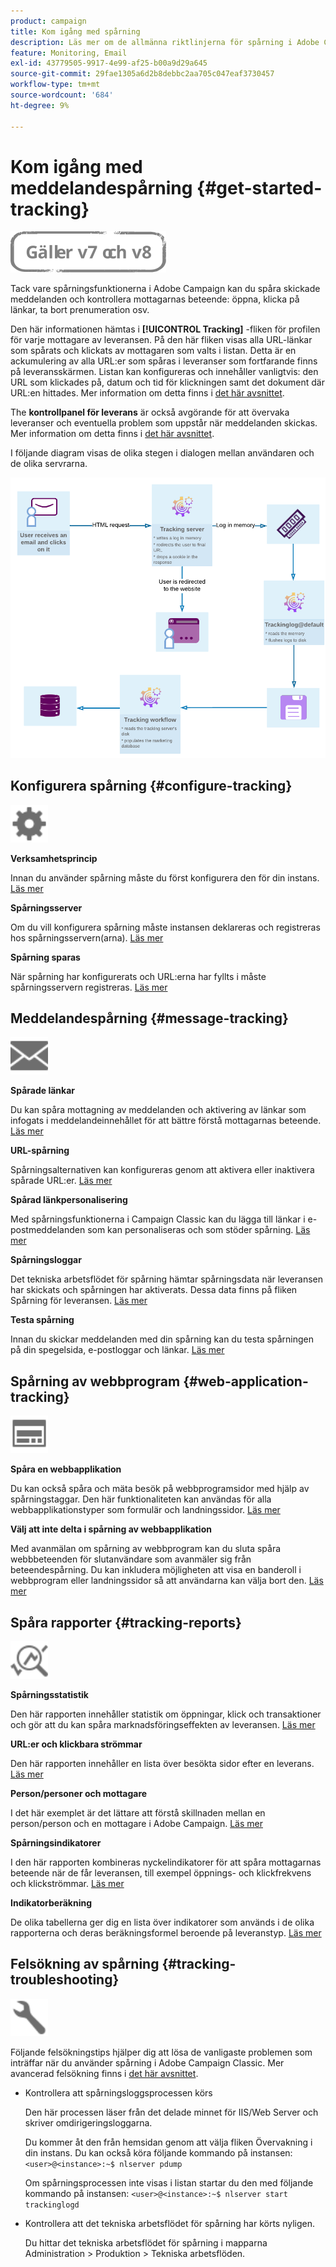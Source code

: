 ```yaml
---
product: campaign
title: Kom igång med spårning
description: Läs mer om de allmänna riktlinjerna för spårning i Adobe Campaign Classic
feature: Monitoring, Email
exl-id: 43779505-9917-4e99-af25-b00a9d29a645
source-git-commit: 29fae1305a6d2b8debbc2aa705c047eaf3730457
workflow-type: tm+mt
source-wordcount: '684'
ht-degree: 9%

---
```


# Kom igång med meddelandespårning {#get-started-tracking}

![](../../assets/common.svg)

Tack vare spårningsfunktionerna i Adobe Campaign kan du spåra skickade meddelanden och kontrollera mottagarnas beteende: öppna, klicka på länkar, ta bort prenumeration osv.

Den här informationen hämtas i **[!UICONTROL Tracking]** -fliken för profilen för varje mottagare av leveransen. På den här fliken visas alla URL-länkar som spårats och klickats av mottagaren som valts i listan. Detta är en ackumulering av alla URL:er som spåras i leveranser som fortfarande finns på leveransskärmen. Listan kan konfigureras och innehåller vanligtvis: den URL som klickades på, datum och tid för klickningen samt det dokument där URL:en hittades. Mer information om detta finns i [det här avsnittet](../../platform/using/editing-a-profile.md#tracking-tab).

The **kontrollpanel för leverans** är också avgörande för att övervaka leveranser och eventuella problem som uppstår när meddelanden skickas. Mer information om detta finns i [det här avsnittet](delivery-dashboard.md).

I följande diagram visas de olika stegen i dialogen mellan användaren och de olika servrarna.

![](assets/tracking-diagram.png)

## Konfigurera spårning {#configure-tracking}

<img src="assets/do-not-localize/icon-configure.svg" width="60px">

**Verksamhetsprincip**

Innan du använder spårning måste du först konfigurera den för din instans. [Läs mer](../../installation/using/deploying-an-instance.md#operating-principle)

**Spårningsserver**

Om du vill konfigurera spårning måste instansen deklareras och registreras hos spårningsservern(arna). [Läs mer](../../installation/using/deploying-an-instance.md#tracking-server)

**Spårning sparas**

När spårning har konfigurerats och URL:erna har fyllts i måste spårningsservern registreras. [Läs mer](../../installation/using/deploying-an-instance.md#saving-tracking)

## Meddelandespårning {#message-tracking}

<img src="assets/do-not-localize/icon-message-tracking.svg" width="60px">

**Spårade länkar**

Du kan spåra mottagning av meddelanden och aktivering av länkar som infogats i meddelandeinnehållet för att bättre förstå mottagarnas beteende. [Läs mer](how-to-configure-tracked-links.md)

**URL-spårning**

Spårningsalternativen kan konfigureras genom att aktivera eller inaktivera spårade URL:er. [Läs mer](personalizing-url-tracking.md)

**Spårad länkpersonalisering**

Med spårningsfunktionerna i Campaign Classic kan du lägga till länkar i e-postmeddelanden som kan personaliseras och som stöder spårning. [Läs mer](tracking-personalized-links.md)

**Spårningsloggar**

Det tekniska arbetsflödet för spårning hämtar spårningsdata när leveransen har skickats och spårningen har aktiverats. Dessa data finns på fliken Spårning för leveransen. [Läs mer](accessing-the-tracking-logs.md)

**Testa spårning**

Innan du skickar meddelanden med din spårning kan du testa spårningen på din spegelsida, e-postloggar och länkar. [Läs mer](testing-tracking.md)

## Spårning av webbprogram {#web-application-tracking}

<img src="assets/do-not-localize/icon-web-app.svg" width="60px">

**Spåra en webbapplikation**

Du kan också spåra och mäta besök på webbprogramsidor med hjälp av spårningstaggar. Den här funktionaliteten kan användas för alla webbapplikationstyper som formulär och landningssidor. [Läs mer](../../web/using/tracking-a-web-application.md)

**Välj att inte delta i spårning av webbapplikation**

Med avanmälan om spårning av webbprogram kan du sluta spåra webbbeteenden för slutanvändare som avanmäler sig från beteendespårning. Du kan inkludera möjligheten att visa en banderoll i webbprogram eller landningssidor så att användarna kan välja bort den. [Läs mer](../../web/using/web-application-tracking-opt-out.md)

## Spåra rapporter {#tracking-reports}

<img src="assets/do-not-localize/icon_monitor.svg" width="60px">

**Spårningsstatistik**

Den här rapporten innehåller statistik om öppningar, klick och transaktioner och gör att du kan spåra marknadsföringseffekten av leveransen. [Läs mer](../../reporting/using/delivery-reports.md#tracking-statistics)

**URL:er och klickbara strömmar**

Den här rapporten innehåller en lista över besökta sidor efter en leverans. [Läs mer](../../reporting/using/delivery-reports.md#urls-and-click-streams)

**Person/personer och mottagare**

I det här exemplet är det lättare att förstå skillnaden mellan en person/person och en mottagare i Adobe Campaign. [Läs mer](../../reporting/using/person-people-recipients.md)

**Spårningsindikatorer**

I den här rapporten kombineras nyckelindikatorer för att spåra mottagarnas beteende när de får leveransen, till exempel öppnings- och klickfrekvens och klickströmmar. [Läs mer](../../reporting/using/delivery-reports.md#tracking-indicators)

**Indikatorberäkning**

De olika tabellerna ger dig en lista över indikatorer som används i de olika rapporterna och deras beräkningsformel beroende på leveranstyp. [Läs mer](../../reporting/using/indicator-calculation.md)

## Felsökning av spårning {#tracking-troubleshooting}

<img src="assets/do-not-localize/icon-troubleshooting.svg" width="60px">

Följande felsökningstips hjälper dig att lösa de vanligaste problemen som inträffar när du använder spårning i Adobe Campaign Classic. Mer avancerad felsökning finns i [det här avsnittet](tracking-troubleshooting.md).

* Kontrollera att spårningsloggsprocessen körs

   Den här processen läser från det delade minnet för IIS/Web Server och skriver omdirigeringsloggarna.

   Du kommer åt den från hemsidan genom att välja fliken Övervakning i din instans. Du kan också köra följande kommando på instansen: `<user>@<instance>:~$ nlserver pdump`

   Om spårningsprocessen inte visas i listan startar du den med följande kommando på instansen: `<user>@<instance>:~$ nlserver start trackinglogd`

* Kontrollera att det tekniska arbetsflödet för spårning har körts nyligen.

   Du hittar det tekniska arbetsflödet för spårning i mapparna Administration > Produktion > Tekniska arbetsflöden.
